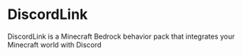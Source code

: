 # DiscordLink
DiscordLink is a Minecraft Bedrock behavior pack that integrates your Minecraft world with Discord
